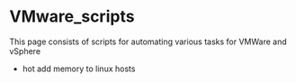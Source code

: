 # VMware_scripts

This page consists of scripts for automating various tasks for VMWare and vSphere 

- hot add memory to linux hosts
